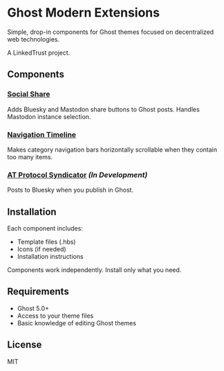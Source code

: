 # Ghost Modern Extensions

Simple, drop-in components for Ghost themes focused on decentralized web technologies.

A LinkedTrust project.

## Components

### [Social Share](./components/social-share/) 
Adds Bluesky and Mastodon share buttons to Ghost posts. Handles Mastodon instance selection.

### [Navigation Timeline](./components/navigation-timeline/)
Makes category navigation bars horizontally scrollable when they contain too many items.

### [AT Protocol Syndicator](./components/atproto-syndicator/) *(In Development)*
Posts to Bluesky when you publish in Ghost.

## Installation

Each component includes:
- Template files (.hbs)
- Icons (if needed)
- Installation instructions

Components work independently. Install only what you need.

## Requirements

- Ghost 5.0+
- Access to your theme files
- Basic knowledge of editing Ghost themes

## License

MIT